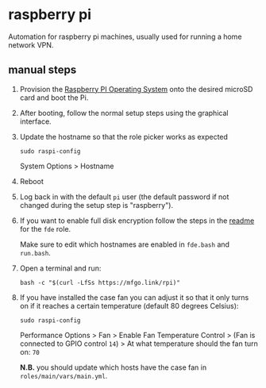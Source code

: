 # raspberry pi

Automation for raspberry pi machines, usually used for running a home
network VPN.

## manual steps

1. Provision the
   [Raspberry PI Operating System](https://www.raspberrypi.com/software/)
   onto the desired microSD card and boot the Pi.

2. After booting, follow the normal setup steps using the graphical
   interface.

3. Update the hostname so that the role picker works as expected

   ```shell
   sudo raspi-config
   ```

   System Options > Hostname

4. Reboot

5. Log back in with the default `pi` user (the default password if not
   changed during the setup step is "raspberry").

6. If you want to enable full disk encryption follow the steps in the
   [readme](https://github.com/mfinelli/arch-install/blob/master/rpi/roles/fde/README.md)
   for the `fde` role.

   Make sure to edit which hostnames are enabled in `fde.bash` and `run.bash`.

7. Open a terminal and run:

   ```shell
   bash -c "$(curl -LfSs https://mfgo.link/rpi)"
   ```

7. If you have installed the case fan you can adjust it so that it only turns
   on if it reaches a certain temperature (default 80 degrees Celsius):

   ```shell
   sudo raspi-config
   ```

   Performance Options > Fan > Enable Fan Temperature Control > (Fan is
   connected to GPIO control `14`) > At what temperature should the fan turn
   on: `70`

   **N.B.** you should update which hosts have the case fan in
   `roles/main/vars/main.yml`.
